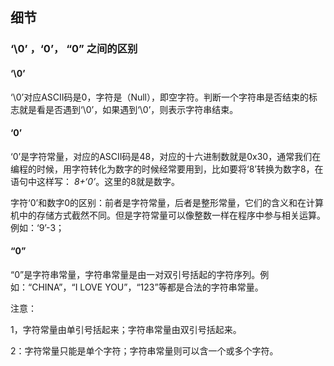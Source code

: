 ## 细节

### ‘\0’ ，‘0’， “0” 之间的区别

#### ‘\0’

‘\0’对应ASCII码是0，字符是（Null），即空字符。判断一个字符串是否结束的标志就是看是否遇到‘\0’，如果遇到‘\0’，则表示字符串结束。

#### ‘0’

‘0’是字符常量，对应的ASCII码是48，对应的十六进制数就是0x30，通常我们在编程的时候，用字符转化为数字的时候经常要用到，比如要将‘8’转换为数字8，在语句中这样写：  *8+‘0’*。这里的8就是数字。

字符‘0’和数字0的区别：前者是字符常量，后者是整形常量，它们的含义和在计算机中的存储方式截然不同。但是字符常量可以像整数一样在程序中参与相关运算。例如：‘9’-3；

#### “0”

“0”是字符串常量，字符串常量是由一对双引号括起的字符序列。例如：“CHINA”，“I LOVE YOU”，“123”等都是合法的字符串常量。

注意：

1，字符常量由单引号括起来；字符串常量由双引号括起来。

2：字符常量只能是单个字符；字符串常量则可以含一个或多个字符。